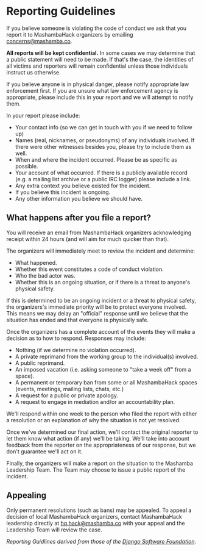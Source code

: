 # Reporting Guidelines

If you believe someone is violating the code of conduct we ask that you report it to MashambaHack organizers by emailing concerns@mashamba.co. 

**All reports will be kept confidential.** In some cases we may determine that a public statement will need to be made. If that's the case, the identities of all victims and reporters will remain confidential unless those individuals instruct us otherwise.

If you believe anyone is in physical danger, please notify appropriate law enforcement first. If you are unsure what law enforcement agency is appropriate, please include this in your report and we will attempt to notify them.

In your report please include:

* Your contact info (so we can get in touch with you if we need to follow up)
* Names (real, nicknames, or pseudonyms) of any individuals involved. If there were other witnesses besides you, please try to include them as well.
* When and where the incident occurred. Please be as specific as possible.
* Your account of what occurred. If there is a publicly available record (e.g. a mailing list archive or a public IRC logger) please include a link.
* Any extra context you believe existed for the incident.
* If you believe this incident is ongoing.
* Any other information you believe we should have.

## What happens after you file a report?

You will receive an email from MashambaHack organizers acknowledging receipt within 24 hours (and will aim for much quicker than that).

The organizers will immediately meet to review the incident and determine:

* What happened.
* Whether this event constitutes a code of conduct violation.
* Who the bad actor was.
* Whether this is an ongoing situation, or if there is a threat to anyone's physical safety.

If this is determined to be an ongoing incident or a threat to physical safety, the organizers's immediate priority will be to protect everyone involved. This means we may delay an "official" response until we believe that the situation has ended and that everyone is physically safe.

Once the organizers has a complete account of the events they will make a decision as to how to respond. Responses may include:

* Nothing (if we determine no violation occurred).
* A private reprimand from the working group to the individual(s) involved.
* A public reprimand.
* An imposed vacation (i.e. asking someone to "take a week off" from a space).
* A permanent or temporary ban from some or all MashambaHack spaces (events, meetings, mailing lists, chats, etc.)
* A request for a public or private apology.
* A request to engage in mediation and/or an accountability plan.

We'll respond within one week to the person who filed the report with either a resolution or an explanation of why the situation is not yet resolved.

Once we've determined our final action, we'll contact the original reporter to let them know what action (if any) we'll be taking. We'll take into account feedback from the reporter on the appropriateness of our response, but we don't guarantee we'll act on it.

Finally, the organizers will make a report on the situation to the Mashamba Leadership Team. The Team may choose to issue a public report of the incident.

## Appealing

Only permanent resolutions (such as bans) may be appealed. To appeal a decision of local MashambaHack organizers, contact MashambaHack leadership directly at hq.hack@mashamba.co with your appeal and the Leadership Team will review the case.

_Reporting Guidlines derived from those of the [Django Software Foundation](https://www.djangoproject.com/conduct/reporting/)._
